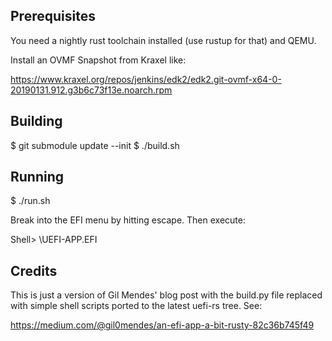 Prerequisites
-------------
You need a nightly rust toolchain installed (use rustup for that) and QEMU.

Install an OVMF Snapshot from Kraxel like:

https://www.kraxel.org/repos/jenkins/edk2/edk2.git-ovmf-x64-0-20190131.912.g3b6c73f13e.noarch.rpm

Building
--------

$ git submodule update --init
$ ./build.sh

Running
-------

$ ./run.sh

Break into the EFI menu by hitting escape.  Then execute:

Shell> \UEFI-APP.EFI

Credits
-------
This is just a version of Gil Mendes' blog post with the build.py file replaced
with simple shell scripts ported to the latest uefi-rs tree.  See:

https://medium.com/@gil0mendes/an-efi-app-a-bit-rusty-82c36b745f49